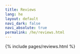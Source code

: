 ```yaml
---
title: Reviews
lang: he
layout: default
navi_dark: false
navi_absolute: true
permalink: /he/reviews.html
---
```


{% include pages/reviews.html %}
